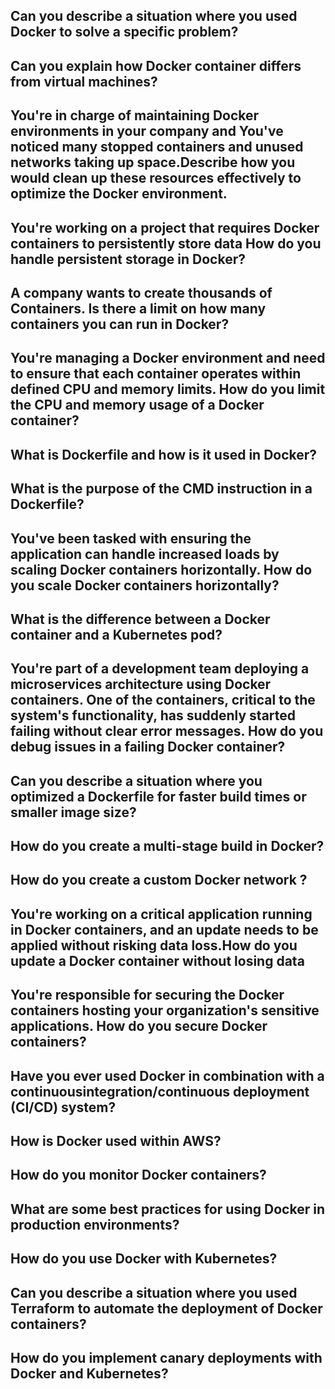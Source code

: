 ## Can you describe a situation where you used Docker to solve a specific problem?

## Can you explain how Docker container differs from virtual machines?

## You're in charge of maintaining Docker environments in your company and You've noticed many stopped containers and unused networks taking up space.Describe how you would clean up these resources effectively to optimize the Docker environment.

## You're working on a project that requires Docker containers to persistently store data How do you handle persistent storage in Docker?

## A company wants to create thousands of Containers. Is there a limit on how many containers you can run in Docker?

## You're managing a Docker environment and need to ensure that each container operates within defined CPU and memory limits. How do you limit the CPU and memory usage of a Docker container?

## What is Dockerfile and how is it used in Docker?

## What is the purpose of the CMD instruction in a Dockerfile?

## You've been tasked with ensuring the application can handle increased loads by scaling Docker containers horizontally. How do you scale Docker containers horizontally?

## What is the difference between a Docker container and a Kubernetes pod?

## You're part of a development team deploying a microservices architecture using Docker containers. One of the containers, critical to the system's functionality, has suddenly started failing without clear error messages. How do you debug issues in a failing Docker container?

## Can you describe a situation where you optimized a Dockerfile for faster build times or smaller image size?

## How do you create a multi-stage build in Docker?

## How do you create a custom Docker network ?

## You're working on a critical application running in Docker containers, and an update needs to be applied without risking data loss.How do you update a Docker container without losing data

## You're responsible for securing the Docker containers hosting your organization's sensitive applications. How do you secure Docker containers?

## Have you ever used Docker in combination with a continuousintegration/continuous deployment (CI/CD) system?

## How is Docker used within AWS?

## How do you monitor Docker containers?

## What are some best practices for using Docker in production environments?

## How do you use Docker with Kubernetes?

## Can you describe a situation where you used Terraform to automate the deployment of Docker containers?

## How do you implement canary deployments with Docker and Kubernetes?

## 



